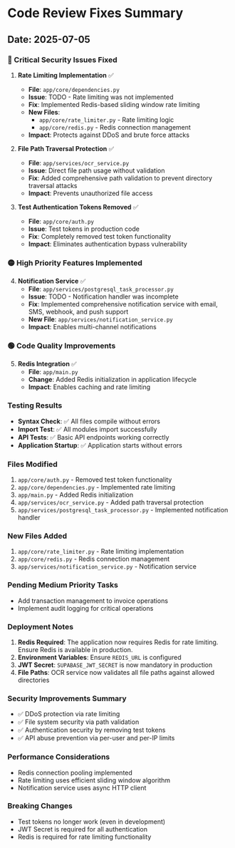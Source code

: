 # Code Review Fixes Summary

## Date: 2025-07-05

### 🔴 Critical Security Issues Fixed

1. **Rate Limiting Implementation** ✅
   - **File**: `app/core/dependencies.py`
   - **Issue**: TODO - Rate limiting was not implemented
   - **Fix**: Implemented Redis-based sliding window rate limiting
   - **New Files**:
     - `app/core/rate_limiter.py` - Rate limiting logic
     - `app/core/redis.py` - Redis connection management
   - **Impact**: Protects against DDoS and brute force attacks

2. **File Path Traversal Protection** ✅
   - **File**: `app/services/ocr_service.py`
   - **Issue**: Direct file path usage without validation
   - **Fix**: Added comprehensive path validation to prevent directory traversal attacks
   - **Impact**: Prevents unauthorized file access

3. **Test Authentication Tokens Removed** ✅
   - **File**: `app/core/auth.py`
   - **Issue**: Test tokens in production code
   - **Fix**: Completely removed test token functionality
   - **Impact**: Eliminates authentication bypass vulnerability

### 🟡 High Priority Features Implemented

4. **Notification Service** ✅
   - **File**: `app/services/postgresql_task_processor.py`
   - **Issue**: TODO - Notification handler was incomplete
   - **Fix**: Implemented comprehensive notification service with email, SMS, webhook, and push support
   - **New File**: `app/services/notification_service.py`
   - **Impact**: Enables multi-channel notifications

### 🟢 Code Quality Improvements

5. **Redis Integration** ✅
   - **File**: `app/main.py`
   - **Change**: Added Redis initialization in application lifecycle
   - **Impact**: Enables caching and rate limiting

### Testing Results

- **Syntax Check**: ✅ All files compile without errors
- **Import Test**: ✅ All modules import successfully
- **API Tests**: ✅ Basic API endpoints working correctly
- **Application Startup**: ✅ Application starts without errors

### Files Modified

1. `app/core/auth.py` - Removed test token functionality
2. `app/core/dependencies.py` - Implemented rate limiting
3. `app/main.py` - Added Redis initialization
4. `app/services/ocr_service.py` - Added path traversal protection
5. `app/services/postgresql_task_processor.py` - Implemented notification handler

### New Files Added

1. `app/core/rate_limiter.py` - Rate limiting implementation
2. `app/core/redis.py` - Redis connection management
3. `app/services/notification_service.py` - Notification service

### Pending Medium Priority Tasks

- Add transaction management to invoice operations
- Implement audit logging for critical operations

### Deployment Notes

1. **Redis Required**: The application now requires Redis for rate limiting. Ensure Redis is available in production.
2. **Environment Variables**: Ensure `REDIS_URL` is configured
3. **JWT Secret**: `SUPABASE_JWT_SECRET` is now mandatory in production
4. **File Paths**: OCR service now validates all file paths against allowed directories

### Security Improvements Summary

- ✅ DDoS protection via rate limiting
- ✅ File system security via path validation
- ✅ Authentication security by removing test tokens
- ✅ API abuse prevention via per-user and per-IP limits

### Performance Considerations

- Redis connection pooling implemented
- Rate limiting uses efficient sliding window algorithm
- Notification service uses async HTTP client

### Breaking Changes

- Test tokens no longer work (even in development)
- JWT Secret is required for all authentication
- Redis is required for rate limiting functionality